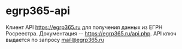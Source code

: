 egrp365-api
============
Клиент API https://egrp365.ru для получения данных из ЕГРН Росреестра. 
Документация -- https://egrp365.ru/api.php. 
API ключ выдается по запросу mail@egrp365.ru
